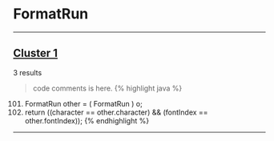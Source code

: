 # FormatRun

***

## [Cluster 1](./1)
3 results
> code comments is here.
{% highlight java %}
101. FormatRun other = ( FormatRun ) o;
103. return ((character == other.character) && (fontIndex == other.fontIndex));
{% endhighlight %}

***

